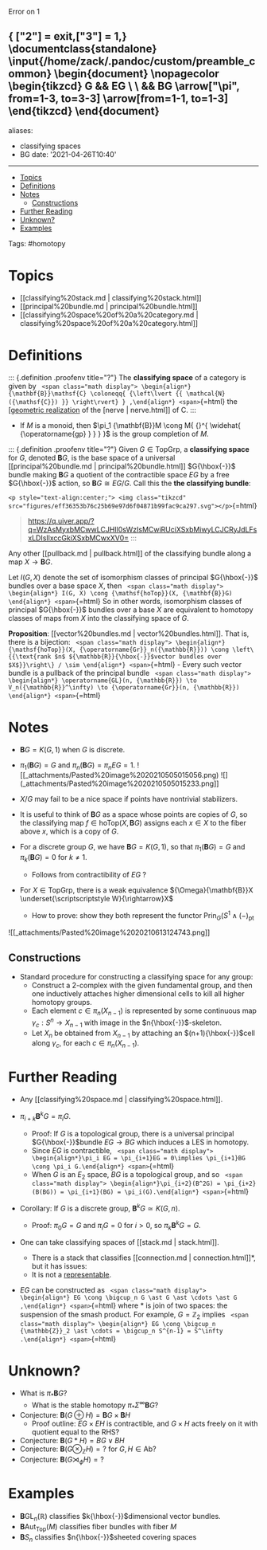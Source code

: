 Error on 1

{ ["2"] = exit,["3"] = 1,} 
\documentclass{standalone}
\input{/home/zack/.pandoc/custom/preamble_common}
\begin{document}
\nopagecolor
\begin{tikzcd}
    G && EG \\
    \\
    && BG
    \arrow["\pi", from=1-3, to=3-3]
    \arrow[from=1-1, to=1-3]
\end{tikzcd}
\end{document}
---
aliases:
- classifying spaces
- BG
date: '2021-04-26T10:40'
---

-   [Topics](#topics)
-   [Definitions](#definitions)
-   [Notes](#notes)
    -   [Constructions](#constructions)
-   [Further Reading](#further-reading)
-   [Unknown?](#unknown)
-   [Examples](#examples)














Tags: \#homotopy

Topics
======

-   [[classifying%20stack.md | classifying%20stack.html]]
-   [[principal%20bundle.md | principal%20bundle.html]]
-   [[classifying%20space%20of%20a%20category.md | classifying%20space%20of%20a%20category.html]]

Definitions
===========

::: {.definition .proofenv title="?"}
The **classifying space** of a category is given by `
<span class="math display">
\begin{align*}
{\mathbf{B}}\mathsf{C} \coloneqq{ {\left\lvert {{ \mathcal{N}({\mathsf{C}}) }} \right\rvert} }
,\end{align*}
<span>`{=html} the [[geometric realization](geometric%20realization.md) of the [nerve | nerve.html]] of $\mathsf{C}$.
:::

-   If $M$ is a monoid, then $\pi_1 {\mathbf{B}}M \cong M{ {}^{ \widehat{ {\operatorname{gp} } } } }$ is the group completion of $M$.

::: {.definition .proofenv title="?"}
Given $G\in {\mathsf{Top}}{\mathsf{Grp}}$, a **classifying space** for $G$, denoted ${\mathbf{B}}G$, is the base space of a universal [[principal%20bundle.md | principal%20bundle.html]] $G{\hbox{-}}$ bundle making ${\mathbf{B}}G$ a quotient of the contractible space $EG$ by a free $G{\hbox{-}}$ action, so ${\mathbf{B}}G \cong EG/G$. Call this the **the classifying bundle**:

`<p style="text-align:center;"> <img class="tikzcd" src="figures/eff36353b76c25b69e97d6f04871b99fac9ca297.svg"></p>`{=html}

> <https://q.uiver.app/?q=WzAsMyxbMCwwLCJHIl0sWzIsMCwiRUciXSxbMiwyLCJCRyJdLFsxLDIsIlxccGkiXSxbMCwxXV0=>
:::

Any other [[pullback.md | pullback.html]] of the classifying bundle along a map $X \to {\mathbf{B}}G$.

Let $I(G, X)$ denote the set of isomorphism classes of principal $G{\hbox{-}}$ bundles over a base space $X$, then `
<span class="math display">
\begin{align*}
I(G, X) \cong {\mathsf{hoTop}}(X, {\mathbf{B}}G)
\end{align*}
<span>`{=html} So in other words, isomorphism classes of principal $G{\hbox{-}}$ bundles over a base $X$ are equivalent to homotopy classes of maps from $X$ into the classifying space of $G$.

**Proposition**: [[vector%20bundles.md | vector%20bundles.html]]. That is, there is a bijection: `
<span class="math display">
\begin{align*}
{\mathsf{hoTop}}(X, {\operatorname{Gr}}_n({\mathbb{R}})) \cong \left\{{\text{rank $n$ ${\mathbb{R}}{\hbox{-}}$vector bundles over $X$}}\right\} / \sim
\end{align*}
<span>`{=html} - Every such vector bundle is a pullback of the principal bundle `
<span class="math display">
\begin{align*}
\operatorname{GL}(n, {\mathbb{R}}) \to V_n({\mathbb{R}}^\infty) \to {\operatorname{Gr}}(n, {\mathbb{R}})
\end{align*}
<span>`{=html}

Notes
=====

-   ${\mathbf{B}}G = K(G, 1)$ when $G$ is discrete.

-   $\pi_1({\mathbf{B}}G) = G$ and $\pi_n({\mathbf{B}}G) = \pi_n EG = 1$. ![[_attachments/Pasted%20image%2020210505015056.png) ![](_attachments/Pasted%20image%2020210505015233.png]]

-   $X/G$ may fail to be a nice space if points have nontrivial stabilizers.

-   It is useful to think of ${\mathbf{B}}G$ as a space whose points are copies of $G$, so the classifying map $f\in {\mathsf{hoTop}}(X,{\mathbf{B}}G)$ assigns each $x \in X$ to the fiber above $x$, which is a copy of $G$.

-   For a discrete group $G$, we have ${\mathbf{B}}G = K(G,1)$, so that $\pi_1({\mathbf{B}}G) = G$ and $\pi_k({\mathbf{B}}G) = 0$ for $k \neq 1$.

    -   Follows from contractibility of $EG$ ?

-   For $X\in {\mathsf{Top}}{\mathsf{Grp}}$, there is a weak equivalence ${\Omega}{\mathbf{B}}X \underset{\scriptscriptstyle W}{\rightarrow}X$

    -   How to prove: show they both represent the functor $\mathop{\mathrm{Prin}}_G(S^1 \wedge({-}){ {}_{{\operatorname{pt}}} }$

![[_attachments/Pasted%20image%2020210613124743.png]]

Constructions
-------------

-   Standard procedure for constructing a classifying space for any group:
    -   Construct a 2-complex with the given fundamental group, and then one inductively attaches higher dimensional cells to kill all higher homotopy groups.
    -   Each element $c\in \pi_n(X_{n−1})$ is represented by some continuous map $\gamma_c:S^n\to X_{n−1}$ with image in the $n{\hbox{-}}$-skeleton.
    -   Let $X_n$ be obtained from $X_{n−1}$ by attaching an $(n+1){\hbox{-}}$cell along $\gamma_c$, for each $c\in π_n(X_{n−1})$.

Further Reading
===============

-   Any [[classifying%20space.md | classifying%20space.html]].

-   $\pi_{i+k}{\mathbf{B}}^k G = \pi_i G$.

    -   Proof: If $G$ is a topological group, there is a universal principal $G{\hbox{-}}$bundle $EG \to BG$ which induces a LES in homotopy.
    -   Since $EG$ is contractible, `
        <span class="math display">
        \begin{align*}\pi_i EG = \pi_{i+1}EG = 0\implies \pi_{i+1}BG \cong \pi_i G.\end{align*}
        <span>`{=html}
    -   When $G$ is an $E_2$ space, $BG$ is a topological group, and so `
        <span class="math display">
        \begin{align*}\pi_{i+2}(B^2G) = \pi_{i+2}(B(BG)) = \pi_{i+1}(BG) = \pi_i(G).\end{align*}
        <span>`{=html}

-   Corollary: If $G$ is a discrete group, ${\mathbf{B}}^k G \simeq K(G, n)$.

    -   Proof: $\pi_0 G = G$ and $\pi_i G = 0$ for $i > 0$, so $\pi_k {\mathbf{B}}^k G = G$.

-   One can take classifying spaces of [[stack.md | stack.html]].

    -   There is a stack that classifies [[connection.md | connection.html]]\*, but it has issues:
    -   It is not a [representable](representable).

-   $EG$ can be constructed as `
    <span class="math display">
    \begin{align*}
    EG \cong \bigcup_n G \ast G \ast \cdots \ast G
    ,\end{align*}
    <span>`{=html} where $\ast$ is join of two spaces: the suspension of the smash product. For example, $G = {\mathbb{Z}}_2$ implies `
    <span class="math display">
    \begin{align*}
    EG \cong \bigcup_n {\mathbb{Z}}_2 \ast \cdots = \bigcup_n S^{n-1} = S^\infty
    .\end{align*}
    <span>`{=html}

Unknown?
========

-   What is $\pi_* {\mathbf{B}}G$?
    -   What is the stable homotopy $\pi_* {\Sigma}^\infty {\mathbf{B}}G$?
-   Conjecture: ${\mathbf{B}}(G \oplus H) = {\mathbf{B}}G \times{\mathbf{B}}H$
    -   Proof outline: $EG \times EH$ is contractible, and $G \times H$ acts freely on it with quotient equal to the RHS?
-   Conjecture: ${\mathbf{B}}(G \ast H) = BG \vee BH$
-   Conjecture: ${\mathbf{B}}(G \otimes_{\mathbb{Z}}H) = ?$ for $G, H\in {\mathsf{Ab}}$?
-   Conjecture: ${\mathbf{B}}(G \rtimes_\phi H) = ?$

Examples
========

-   ${\mathbf{B}}\operatorname{GL}_n({\mathbb{R}})$ classifies $k{\hbox{-}}$dimensional vector bundles.
-   ${\mathbf{B}}\mathop{\mathrm{Aut}}_{\mathsf{Top}}(M)$ classifies fiber bundles with fiber $M$
-   ${\mathbf{B}}S_n$ classifies $n{\hbox{-}}$sheeted covering spaces
